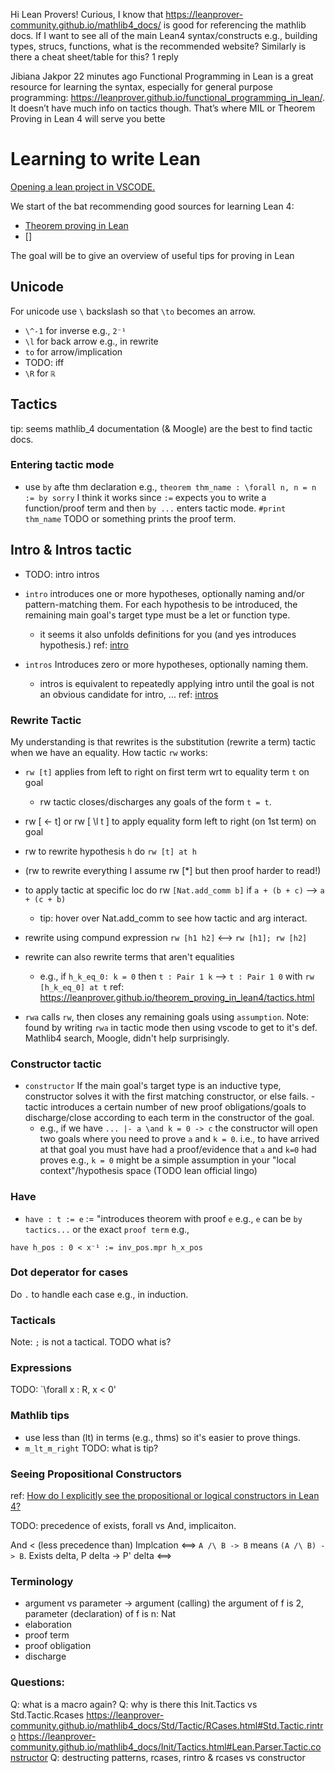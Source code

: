Hi Lean Provers! Curious, I know that https://leanprover-community.github.io/mathlib4_docs/ is good for referencing the mathlib docs. If I want to see all of the main Lean4 syntax/constructs e.g., building types, strucs, functions, what is the recommended website? Similarly is there a cheat sheet/table for this?
1 reply


Jibiana Jakpor
  22 minutes ago
Functional Programming in Lean is a great resource for learning the syntax, especially for general purpose programming: https://leanprover.github.io/functional_programming_in_lean/. It doesn’t have much info on tactics though. That’s where MIL or Theorem Proving in Lean 4 will serve you bette


# Learning to write Lean

[Opening a lean project in VSCODE.](https://proofassistants.stackexchange.com/questions/2760/how-does-one-create-a-lean-project-and-have-mathlib-import-work-when-not-creatin/3779#3779)

We start of the bat recommending good sources for learning Lean 4:
- [Theorem proving in Lean](https://leanprover.github.io/theorem_proving_in_lean4/)
- []

The goal will be to give an overview of useful tips for proving in Lean

## Unicode

For unicode use `\` backslash so that `\to` becomes an arrow. 
- `\^-1` for inverse e.g., `2⁻¹`
- `\l` for back arrow e.g., in rewrite
- `to` for arrow/implication
- TODO: iff
- `\R` for `ℝ`

## Tactics
tip: seems mathlib_4 documentation (& Moogle) are the best to find tactic docs.

### Entering tactic mode

- use `by` afte thm declaration e.g., `theorem thm_name : \forall n, n = n := by sorry` I think it works since `:=` expects you to write a function/proof term and then `by ...` enters tactic mode. `#print thm_name` TODO or something prints the proof term.

## Intro & Intros tactic
- TODO: intro intros

- `intro` introduces one or more hypotheses, optionally naming and/or pattern-matching them. For each hypothesis to be introduced, the remaining main goal's target type must be a let or function type.
  - it seems it also unfolds definitions for you (and yes introduces hypothesis.)
ref: [intro](https://leanprover-community.github.io/mathlib4_docs/Init/Tactics.html#Lean.Parser.Tactic.intro)

- `intros` Introduces zero or more hypotheses, optionally naming them.
  - intros is equivalent to repeatedly applying intro until the goal is not an obvious candidate for intro, ...
ref: [intros](https://leanprover-community.github.io/mathlib4_docs/Init/Tactics.html#Lean.Parser.Tactic.intros)

### Rewrite Tactic

My understanding is that rewrites is the substitution (rewrite a term) tactic when we have an equality. 
How tactic `rw` works:
- `rw [t]` applies from left to right on first term wrt to equality term `t` on goal
  - rw tactic closes/discharges any goals of the form `t = t`.
- rw [ <- t] or rw [ \l t ] to apply equality form left to right (on 1st term) on goal
- rw to rewrite hypothesis `h` do `rw [t] at h` 
- (rw to rewrite everything I assume rw [*] but then proof harder to read!)
- to apply tactic at specific loc do rw `[Nat.add_comm b]` if `a + (b + c)` --> `a + (c + b)`
  - tip: hover over Nat.add_comm to see how tactic and arg interact.
- rewrite using compund expression `rw [h1 h2]` <--> `rw [h1]; rw [h2]`
- rewrite can also rewrite terms that aren't equalities 
  - e.g., if `h_k_eq_0: k = 0` then `t : Pair 1 k` --> `t : Pair 1 0` with `rw [h_k_eq_0] at t`
ref: https://leanprover.github.io/theorem_proving_in_lean4/tactics.html

- `rwa` calls `rw`, then closes any remaining goals using `assumption`. Note: found by writing `rwa` in tactic mode then using vscode to get to it's def. Mathlib4 search, Moogle, didn't help surprisingly.

### Constructor tactic

- `constructor` If the main goal's target type is an inductive type, constructor solves it with the first matching constructor, or else fails.
  -tactic introduces a certain number of new proof obligations/goals to discharge/close according to each term in the constructor of the goal. 
  - e.g., if we have `... |- a \and k = 0 -> c` the constructor will open two goals where you need to prove `a` and `k = 0`. i.e., to have arrived at that goal you must have had a proof/evidence that `a` and `k=0` had proves e.g., `k = 0` might be a simple assumption in your "local context"/hypothesis space (TODO lean official lingo)

### Have
- `have : t := e` := "introduces theorem with proof `e` e.g., `e` can be `by tactics...` or the exact `proof term`
e.g.,
```lean
have h_pos : 0 < x⁻¹ := inv_pos.mpr h_x_pos
```

### Dot deperator for cases
Do `.` to handle each case e.g., in induction.


### Tacticals
Note: `;` is not a tactical. TODO what is?

### Expressions

TODO: `\forall x : R, x < 0'

### Mathlib tips

- use less than (lt) in terms (e.g., thms) so it's easier to prove things.
- `m_lt_m_right` TODO: what is tip?

### Seeing Propositional Constructors
ref: [How do I explicitly see the propositional or logical constructors in Lean 4?](https://proofassistants.stackexchange.com/questions/3794/how-do-i-explicitly-see-the-propositional-or-logical-constructors-in-lean-4)

TODO: precedence of exists, forall vs And, implicaiton. 

And < (less precedence than) Implcation <==> `A /\ B -> B` means `(A /\ B) -> B`.
Exists delta, P delta -> P' delta <==>

### Terminology

- argument vs parameter -> argument (calling) the argument of f is 2, parameter (declaration) of f is n: Nat
- elaboration
- proof term
- proof obligation
- discharge

### Questions:
Q: what is a macro again?
Q: why is there this Init.Tactics vs Std.Tactic.Rcases 
https://leanprover-community.github.io/mathlib4_docs/Std/Tactic/RCases.html#Std.Tactic.rintro
https://leanprover-community.github.io/mathlib4_docs/Init/Tactics.html#Lean.Parser.Tactic.constructor
Q: destructing patterns, rcases, rintro & rcases vs constructor
